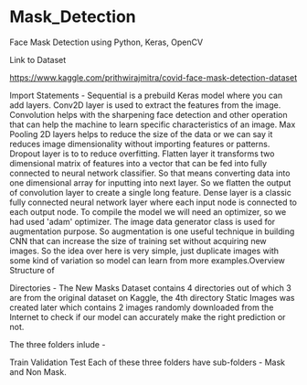 # Mask_Detection
Face Mask Detection using Python, Keras, OpenCV

Link to Dataset

https://www.kaggle.com/prithwirajmitra/covid-face-mask-detection-dataset

Import Statements -
Sequential is a prebuild Keras model where you can add layers.
Conv2D layer is used to extract the features from the image. Convolution helps with the sharpening face detection and other operation that can help the machine to learn specific characteristics of an image.
Max Pooling 2D layers helps to reduce the size of the data or we can say it reduces image dimensionality without importing features or patterns.
Dropout layer is to to reduce overfitting.
Flatten layer it transforms two dimensional matrix of features into a vector that can be fed into fully connected to neural network classifier. So that means converting data into one dimensional array for inputting into next layer. So we flatten the output of convolution layer to create a single long feature.
Dense layer is a classic fully connected neural network layer where each input node is connected to each output node.
To compile the model we will need an optimizer, so we had used 'adam' optimizer.
The image data generator class is used for augmentation purpose. So augmentation is one useful technique in building CNN that can increase the size of training set without acquiring new images. So the idea over here is very simple, just duplicate images with some kind of variation so model can learn from more examples.Overview Structure of 

Directories -
The New Masks Dataset contains 4 directories out of which 3 are from the original dataset on Kaggle, the 4th directory Static Images was created later which contains 2 images randomly downloaded from the Internet to check if our model can accurately make the right prediction or not.

The three folders inlude -

Train
Validation
Test
Each of these three folders have sub-folders - Mask and Non Mask.
